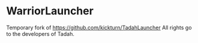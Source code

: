 # WarriorLauncher
Temporary fork of https://github.com/kickturn/TadahLauncher
All rights go to the developers of Tadah.
